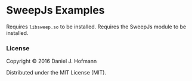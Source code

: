 # SweepJs Examples

Requires `libsweep.so` to be installed.
Requires the SweepJs module to be installed.

### License

Copyright © 2016 Daniel J. Hofmann

Distributed under the MIT License (MIT).
